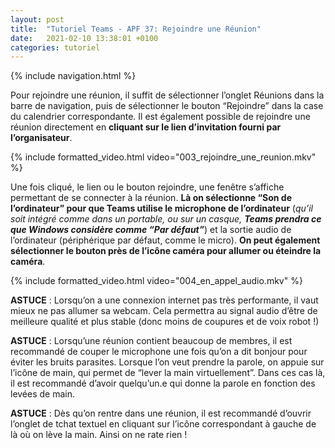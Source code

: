 ```yaml
---
layout: post
title:  "Tutoriel Teams - APF 37: Rejoindre une Réunion"
date:   2021-02-10 13:38:01 +0100
categories: tutoriel
---
```

{% include navigation.html %}

Pour rejoindre une réunion, il suffit de sélectionner l’onglet Réunions dans la barre de navigation, puis de sélectionner le bouton “Rejoindre” dans la case du calendrier correspondante.
Il est également possible de rejoindre une réunion directement en **cliquant sur le lien d’invitation fourni par l’organisateur**.

{% include formatted_video.html video="003_rejoindre_une_reunion.mkv" %}

Une fois cliqué, le lien ou le bouton rejoindre, une fenêtre s’affiche permettant de se connecter à la réunion. **Là on sélectionne “Son de l’ordinateur” pour que Teams utilise le microphone de l’ordinateur** (*qu’il soit intégré comme dans un portable, ou sur un casque, **Teams prendra ce que Windows considère comme “Par défaut”***) et la sortie audio de l’ordinateur (périphérique par défaut, comme le micro).
**On peut également sélectionner le bouton près de l’icône caméra pour allumer ou éteindre la caméra**.

{% include formatted_video.html video="004_en_appel_audio.mkv" %}

**ASTUCE** : Lorsqu’on a une connexion internet pas très performante, il vaut mieux ne pas allumer sa webcam. Cela permettra au signal audio d’être de meilleure qualité et plus stable (donc moins de coupures et de voix robot !)

**ASTUCE** : Lorsqu’une réunion contient beaucoup de membres, il est recommandé de couper le microphone une fois qu’on a dit bonjour pour éviter les bruits parasites. Lorsque l’on veut prendre la parole, on appuie sur l’icône de main, qui permet de “lever la main virtuellement”. Dans ces cas là, il est recommandé d’avoir quelqu’un.e qui donne la parole en fonction des levées de main.

**ASTUCE** : Dès qu’on rentre dans une réunion, il est recommandé d’ouvrir l’onglet de tchat textuel en cliquant sur l’icône correspondant à gauche de là où on lève la main. Ainsi on ne rate rien !

